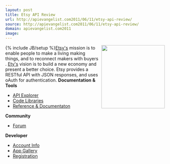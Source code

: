 ```yaml
---
layout: post
title: Etsy API Review
url: http://apievangelist.com2011/06/11/etsy-api-review/
source: http://apievangelist.com2011/06/11/etsy-api-review/
domain: apievangelist.com2011
image: 
---
```

{% include JB/setup %}<a href="http://www.etsy.com/"><img src="http://kinlane-productions.s3.amazonaws.com/api-evangelist/etsy/etsy-logo.jpg"  width="200" align="right" /></a><a href="http://www.etsy.com/">Etsy's</a> mission is to enable people to make a living making things, and to reconnect makers with buyers .
<a href="http://www.etsy.com/">Ety's</a> vision is to build a new economy and present a better choice.
Etsy provides a RESTful API with JSON responses, and uses oAuth for authentication.
<strong>Documentation &amp; Tools</strong>
<ul>
     <li>
          <a href="http://www.etsy.com/"></a><a href=".http://www.apievangelist.com/ecosystem-building-blocks-detail.php?Building_Block_ID=209" target="_blank">API Explorer</a>
     </li>
     <li>
          <a href=".http://www.apievangelist.com/ecosystem-building-blocks-detail.php?Building_Block_ID=125" target="_blank">Code Libraries</a>
     </li>
     <li>
          <a href=".http://www.apievangelist.com/ecosystem-building-blocks-detail.php?Building_Block_ID=120" target="_blank">Reference &amp; Documentaton</a>
     </li>
</ul><strong>Community</strong>
<ul>
     <li>
          <a href=".http://www.apievangelist.com/ecosystem-building-blocks-detail.php?Building_Block_ID=131" target="_blank">Forum</a>
     </li>
</ul><strong>Developer</strong>
<ul>
     <li>
          <a href=".http://www.apievangelist.com/ecosystem-building-blocks-detail.php?Building_Block_ID=199" target="_blank">Account Info</a>
     </li>
     <li>
          <a href=".http://www.apievangelist.com/ecosystem-building-blocks-detail.php?Building_Block_ID=180" target="_blank">App Gallery</a>
     </li>
     <li>
          <a href=".http://www.apievangelist.com/ecosystem-building-blocks-detail.php?Building_Block_ID=198" target="_blank">Registration</a>
     </li>
</ul>
